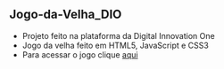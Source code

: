 ## Jogo-da-Velha_DIO
* Projeto feito na plataforma da Digital Innovation One
* Jogo da velha feito em HTML5, JavaScript e CSS3
* Para acessar o jogo clique [aqui](link)
